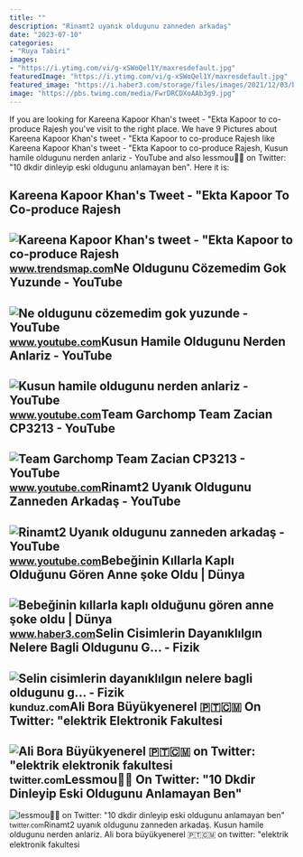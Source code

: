 ```yaml
---
title: ""
description: "Rinamt2 uyanık oldugunu zanneden arkadaş"
date: "2023-07-10"
categories:
- "Ruya Tabiri"
images:
- "https://i.ytimg.com/vi/g-xSWoQel1Y/maxresdefault.jpg"
featuredImage: "https://i.ytimg.com/vi/g-xSWoQel1Y/maxresdefault.jpg"
featured_image: "https://i.haber3.com/storage/files/images/2021/12/03/bebeginin-killarla-kapli-oldugunu-g-PlOw.jpg"
image: "https://pbs.twimg.com/media/FwrDRCDXoAAb3g9.jpg"
---
```


If you are looking for Kareena Kapoor Khan's tweet - "Ekta Kapoor to co-produce Rajesh you've visit to the right place. We have 9 Pictures about Kareena Kapoor Khan's tweet - "Ekta Kapoor to co-produce Rajesh like Kareena Kapoor Khan's tweet - "Ekta Kapoor to co-produce Rajesh, Kusun hamile oldugunu nerden anlariz - YouTube and also lessmou🫶🏻 on Twitter: "10 dkdir dinleyip eski oldugunu anlamayan ben". Here it is:

Kareena Kapoor Khan's Tweet - "Ekta Kapoor To Co-produce Rajesh
---------------------------------------------------------------

 ![Kareena Kapoor Khan's tweet - "Ekta Kapoor to co-produce Rajesh](https://pbs.twimg.com/media/Fcyada8X0AANSFu.jpg) <small>www.trendsmap.com</small>Ne Oldugunu Cözemedim Gok Yuzunde - YouTube
-------------------------------------------

 ![Ne oldugunu cözemedim gok yuzunde - YouTube](https://i.ytimg.com/vi/g-xSWoQel1Y/maxresdefault.jpg) <small>www.youtube.com</small>Kusun Hamile Oldugunu Nerden Anlariz - YouTube
----------------------------------------------

 ![Kusun hamile oldugunu nerden anlariz - YouTube](https://i.ytimg.com/vi/0tTmcbQeyeU/maxresdefault.jpg) <small>www.youtube.com</small>Team Garchomp Team Zacian CP3213 - YouTube
------------------------------------------

 ![Team Garchomp Team Zacian CP3213 - YouTube](https://i.ytimg.com/vi/HYLCwcE-Dgc/maxres2.jpg?sqp=-oaymwEoCIAKENAF8quKqQMcGADwAQH4AYwCgALgA4oCDAgAEAEYRSBHKGUwDw==&rs=AOn4CLC_ulBvmvqa2cf2uT56Qfk3FCYaDA) <small>www.youtube.com</small>Rinamt2 Uyanık Oldugunu Zanneden Arkadaş - YouTube
--------------------------------------------------

 ![Rinamt2 Uyanık oldugunu zanneden arkadaş - YouTube](https://i.ytimg.com/vi/pcIeG6W1G-w/maxresdefault.jpg) <small>www.youtube.com</small>Bebeğinin Kıllarla Kaplı Olduğunu Gören Anne şoke Oldu | Dünya
--------------------------------------------------------------

 ![Bebeğinin kıllarla kaplı olduğunu gören anne şoke oldu | Dünya](https://i.haber3.com/storage/files/images/2021/12/03/bebeginin-killarla-kapli-oldugunu-g-PlOw.jpg) <small>www.haber3.com</small>Selin Cisimlerin Dayanıklılgın Nelere Bagli Oldugunu G... - Fizik
-----------------------------------------------------------------

 ![Selin cisimlerin dayanıklılgın nelere bagli oldugunu g... - Fizik](https://media.kunduz.com/media/question/seo/raw/20220505184715274464-1754293.jpg?h=512) <small>kunduz.com</small>Ali Bora Büyükyenerel 🇵🇹🇨🇲 On Twitter: "elektrik Elektronik Fakultesi
---------------------------------------------------------------------

 ![Ali Bora Büyükyenerel 🇵🇹🇨🇲 on Twitter: "elektrik elektronik fakultesi](https://pbs.twimg.com/media/FgV9zsrXkAAhH00.jpg:large) <small>twitter.com</small>Lessmou🫶🏻 On Twitter: "10 Dkdir Dinleyip Eski Oldugunu Anlamayan Ben"
---------------------------------------------------------------------

 ![lessmou🫶🏻 on Twitter: "10 dkdir dinleyip eski oldugunu anlamayan ben"](https://pbs.twimg.com/media/FwrDRCDXoAAb3g9.jpg) <small>twitter.com</small>Rinamt2 uyanık oldugunu zanneden arkadaş. Kusun hamile oldugunu nerden anlariz. Ali bora büyükyenerel 🇵🇹🇨🇲 on twitter: "elektrik elektronik fakultesi

